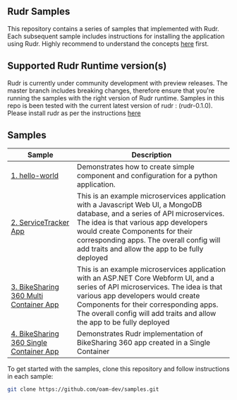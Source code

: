 ## Rudr Samples

This repository contains a series of samples that implemented with Rudr. Each subsequent sample includes instructions for installing the application using Rudr. Highly recommend to understand the concepts [here](https://github.com/oam-dev/rudr/tree/master/docs#get-started)  first.

## Supported Rudr Runtime version(s)

Rudr is currently under community development with preview releases.  The master branch includes breaking changes, therefore ensure that you're running the samples with the right version of Rudr runtime. Samples in this repo is been tested with the current latest version of rudr : (rudr-0.1.0). Please install rudr as per the instructions [here](https://github.com/oam-dev/rudr/blob/master/docs/setup/install.md)

## Samples

| Sample                   | Description                                                                                                                                                                                    |
|--------------------------|------------------------------------------------------------------------------------------------------------------------------------------------------------------------------------------------|
| [1. hello-world](./1.Helloworld)            | Demonstrates how to create simple component and configuration for a python application.                                                                                                      |
| [2. ServiceTracker App](./2.ServiceTracker_App)       | This is an example microservices application with a Javascript Web UI, a MongoDB database, and a series of API microservices. The idea is that various app developers would create Components for their corresponding apps. The overall config will add traits and allow the app to be fully deployed                                                                                              |
| [3. BikeSharing 360 Multi Container App](./3.BikeSharing360_MultiContainer_App) | This is an example microservices application with an ASP.NET Core Webform UI,  and a series of API microservices. The idea is that various app developers would create Components for their corresponding apps. The overall config will add traits and allow the app to be fully deployed |
| [4. BikeSharing 360 Single Container App](./4.BikeSharing360_SingleContainer_App) | Demonstrates Rudr implementation of BikeSharing 360 app created in a Single Container |

To get started with the samples, clone this repository and follow instructions in each sample:
```bash
git clone https://github.com/oam-dev/samples.git
```
